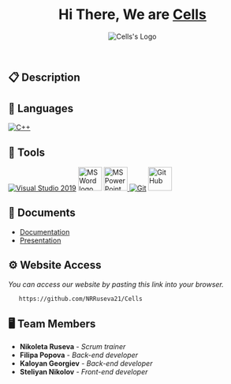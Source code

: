 <h1 align="center">Hi There, We are  <a href="https://github.com/NRRuseva21/Cells"> Cells </a></h1>


<p align = "center">
  <img src="" alt="Cells's Logo"/>
</p>

<br>

## 📋 Description
  
## 🚀 Languages 
  <p align="left"> 
  <a href="https://www.cplusplus.com/"><img src="https://img.icons8.com/color/48/000000/c-plus-plus-logo.png" alt="C++"/></a>
 
  </p>

## 🔧 Tools 
  <p align="left"> 
  <a href="https://visualstudio.microsoft.com/"><img src="https://img.icons8.com/fluency/48/000000/visual-studio.png" alt="Visual Studio 2019"/></a>
    <a href="https://www.microsoft.com/en-ww/microsoft-365/word"><img src="https://img.icons8.com/fluency/48/000000/microsoft-word-2019.png" alt="MS Word logo" width=48px /></a>
    <a href="https://www.microsoft.com/en-us/microsoft-365/powerpoint"><img src="https://img.icons8.com/fluency/48/000000/microsoft-powerpoint-2019.png" alt="MS PowerPoint logo" width=48px />
    <a href="https://git-scm.com/"><img src="https://img.icons8.com/color/48/000000/git.png" alt="Git"/></a>
      <a href="https://git-scm.com/"><img src="https://cdn-icons-png.flaticon.com/512/25/25231.png" alt="GitHub" heigh=48px width=48px/></a>
  </p> 
  
## 💼 Documents
  <ul>
    <li><a href="">Documentation</a></li>
    <li><a href="">Presentation</a></li>
   </ul>


## ⚙ Website Access

*You can access our website by pasting this link into your browser.*
```
   https://github.com/NRRuseva21/Cells
```

## 🖥 Team Members
* **Nikoleta Ruseva** - *Scrum trainer* 
* **Filipa Popova** - *Back-end developer* 
* **Kaloyan Georgiev** - *Back-end developer* 
* **Steliyan Nikolov** - *Front-end developer*  
